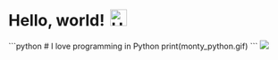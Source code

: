<h1 margin-bottom: 5px;">Hello, world!<img src="https://raw.githubusercontent.com/iampavangandhi/iampavangandhi/master/gifs/Hi.gif" alt="Hi" style="width: 30px;margin-left: 10px;"></h1>
```python
# I love programming in Python
print(monty_python.gif)
```
<img src="https://github.com/federicoazzu/federicoazzu/blob/main/monty_python.gif" />
